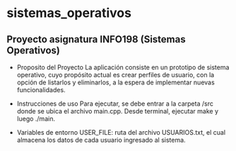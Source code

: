 # sistemas_operativos
## Proyecto asignatura INFO198 (Sistemas Operativos)

* Proposito del Proyecto
La aplicación consiste en un prototipo de sistema operativo, cuyo propósito actual es crear perfiles de usuario, con la opción de listarlos y eliminarlos, a la espera de implementar nuevas funcionalidades.

* Instrucciones de uso
Para ejecutar, se debe entrar a la carpeta /src donde se ubica el archivo main.cpp. Desde terminal, ejecutar make y luego ./main. 

* Variables de entorno
USER_FILE: ruta del archivo USUARIOS.txt, el cual almacena los datos de cada usuario ingresado al sistema.
